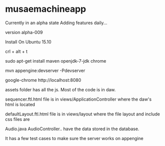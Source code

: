 # musaemachineapp
Currently in an alpha state
Adding features daily...

version alpha-009



Install On Ubuntu 15.10

crl + alt + t 

sudo apt-get install maven openjdk-7-jdk chrome

mvn appengine:devserver -Pdevserver

google-chrome http://localhost:8080



assets folder has all the js.  Most of the code is in daw.

sequencer.ftl.html file is in views/ApplicationController
	where the daw's html is located

defaultLayout.ftl.html file is in views/layout
	where the file layout and include css files are

Audio.java AudioController.. have the data stored in the database.

It has a few test cases to make sure the server works on appengine
